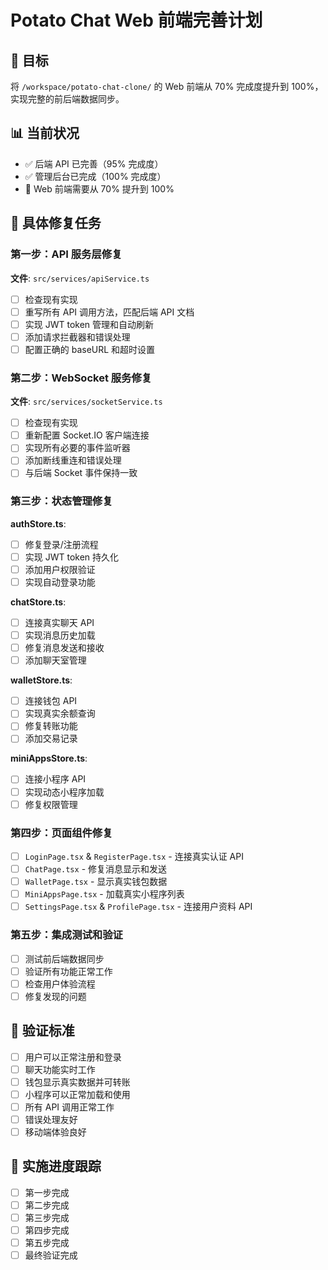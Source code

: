 # Potato Chat Web 前端完善计划

## 🎯 目标
将 `/workspace/potato-chat-clone/` 的 Web 前端从 70% 完成度提升到 100%，实现完整的前后端数据同步。

## 📊 当前状况
- ✅ 后端 API 已完善（95% 完成度）
- ✅ 管理后台已完成（100% 完成度）  
- 🔄 Web 前端需要从 70% 提升到 100%

## 🔧 具体修复任务

### 第一步：API 服务层修复
**文件**: `src/services/apiService.ts`
- [ ] 检查现有实现
- [ ] 重写所有 API 调用方法，匹配后端 API 文档
- [ ] 实现 JWT token 管理和自动刷新
- [ ] 添加请求拦截器和错误处理
- [ ] 配置正确的 baseURL 和超时设置

### 第二步：WebSocket 服务修复
**文件**: `src/services/socketService.ts`
- [ ] 检查现有实现
- [ ] 重新配置 Socket.IO 客户端连接
- [ ] 实现所有必要的事件监听器
- [ ] 添加断线重连和错误处理
- [ ] 与后端 Socket 事件保持一致

### 第三步：状态管理修复
**authStore.ts**:
- [ ] 修复登录/注册流程
- [ ] 实现 JWT token 持久化
- [ ] 添加用户权限验证
- [ ] 实现自动登录功能

**chatStore.ts**:
- [ ] 连接真实聊天 API
- [ ] 实现消息历史加载
- [ ] 修复消息发送和接收
- [ ] 添加聊天室管理

**walletStore.ts**:
- [ ] 连接钱包 API
- [ ] 实现真实余额查询
- [ ] 修复转账功能
- [ ] 添加交易记录

**miniAppsStore.ts**:
- [ ] 连接小程序 API
- [ ] 实现动态小程序加载
- [ ] 修复权限管理

### 第四步：页面组件修复
- [ ] `LoginPage.tsx` & `RegisterPage.tsx` - 连接真实认证 API
- [ ] `ChatPage.tsx` - 修复消息显示和发送
- [ ] `WalletPage.tsx` - 显示真实钱包数据
- [ ] `MiniAppsPage.tsx` - 加载真实小程序列表
- [ ] `SettingsPage.tsx` & `ProfilePage.tsx` - 连接用户资料 API

### 第五步：集成测试和验证
- [ ] 测试前后端数据同步
- [ ] 验证所有功能正常工作
- [ ] 检查用户体验流程
- [ ] 修复发现的问题

## 🎯 验证标准
- [ ] 用户可以正常注册和登录
- [ ] 聊天功能实时工作
- [ ] 钱包显示真实数据并可转账
- [ ] 小程序可以正常加载和使用
- [ ] 所有 API 调用正常工作
- [ ] 错误处理友好
- [ ] 移动端体验良好

## 📝 实施进度跟踪
- [ ] 第一步完成
- [ ] 第二步完成
- [ ] 第三步完成
- [ ] 第四步完成
- [ ] 第五步完成
- [ ] 最终验证完成
